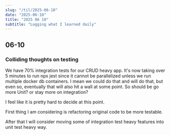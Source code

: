 ```yaml
---
slug: "/til/2025-06-10"
date: "2025-06-10"
title: "2025 06 10"
subtitle: "Logging what I learned daily"
---
```


## 06-10

### Colliding thoughts on testing

We have 70% integration tests for our CRUD heavy app.
It's now taking over 5 minutes to run npx jest since it cannot be parallelized unless we run multiple docker db containers.
I mean we could do that and will do that, but even so, eventually that will also hit a wall at some point.
So should be go more Unit? or stay more on integration?

I feel like it is pretty hard to decide at this point.

First thing I am considering is refactoring original code to be more testable.

After that I will consider moving some of integration test heavy features into unit test heavy way.
